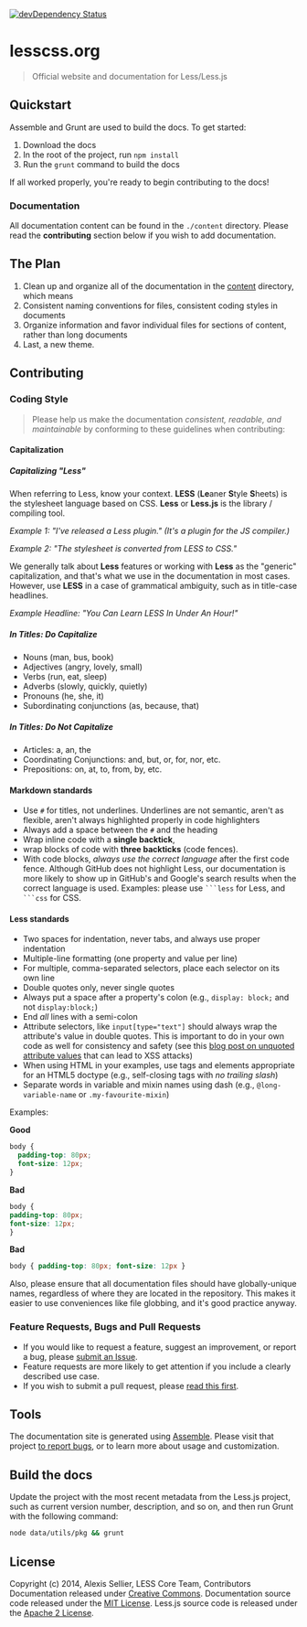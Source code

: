 [![devDependency Status](https://david-dm.org/less/less-docs/dev-status.svg)](https://david-dm.org/less/less-docs#info=devDependencies)

# lesscss.org

> Official website and documentation for Less/Less.js

## Quickstart

Assemble and Grunt are used to build the docs. To get started:

1. Download the docs
2. In the root of the project, run `npm install`
3. Run the `grunt` command to build the docs

If all worked properly, you're ready to begin contributing to the docs!

### Documentation

All documentation content can be found in the `./content` directory. Please read the **contributing** section below if you wish to add documentation.

## The Plan

1. Clean up and organize all of the documentation in the [content](./content) directory, which means
2. Consistent naming conventions for files, consistent coding styles in documents
3. Organize information and favor individual files for sections of content, rather than long documents
4. Last, a new theme.


## Contributing
### Coding Style
> Please help us make the documentation _consistent, readable, and maintainable_ by conforming to these guidelines when contributing:

#### Capitalization

##### Capitalizing "Less"

When referring to Less, know your context. **LESS** (**Le**aner **S**tyle **S**heets) is the stylesheet language based on CSS. **Less** or **Less.js** is the library / compiling tool.

_Example 1: "I've released a Less plugin." (It's a plugin for the JS compiler.)_

_Example 2: "The stylesheet is converted from LESS to CSS."_

We generally talk about **Less** features or working with **Less** as the "generic" capitalization, and that's what we use in the documentation in most cases. However, use **LESS** in a case of grammatical ambiguity, such as in title-case headlines.

_Example Headline: "You Can Learn LESS In Under An Hour!"_

##### In Titles: Do Capitalize

* Nouns (man, bus, book)
* Adjectives (angry, lovely, small)
* Verbs (run, eat, sleep)
* Adverbs (slowly, quickly, quietly)
* Pronouns (he, she, it)
* Subordinating conjunctions (as, because, that)

##### In Titles: Do Not Capitalize

* Articles: a, an, the
* Coordinating Conjunctions: and, but, or, for, nor, etc.
* Prepositions: on, at, to, from, by, etc.

#### Markdown standards

* Use `#` for titles, not underlines. Underlines are not semantic, aren't as flexible, aren't always highlighted properly in code highlighters
* Always add a space between the `#` and the heading
* Wrap inline code with a **single backtick**,
* wrap blocks of code with **three backticks** (code fences).
* With code blocks, _always use the correct language_ after the first code fence. Although GitHub does not highlight Less, our documentation is more likely to show up in GitHub's and Google's search results when the correct language is used. Examples: please use <code>\`\`\`less</code> for Less, and <code>\`\`\`css</code> for CSS.

#### Less standards

* Two spaces for indentation, never tabs, and always use proper indentation
* Multiple-line formatting (one property and value per line)
* For multiple, comma-separated selectors, place each selector on its own line
* Double quotes only, never single quotes
* Always put a space after a property's colon (e.g., `display: block;` and not `display:block;`)
* End _all_ lines with a semi-colon
* Attribute selectors, like `input[type="text"]` should always wrap the attribute's value in double quotes. This is important to do in your own code as well for consistency and safety (see this [blog post on unquoted attribute values](http://mathiasbynens.be/notes/unquoted-attribute-values) that can lead to XSS attacks)
* When using HTML in your examples, use tags and elements appropriate for an HTML5 doctype (e.g., self-closing tags with _no trailing slash_)
* Separate words in variable and mixin names using dash (e.g., `@long-variable-name` or `.my-favourite-mixin`)

Examples:

**Good**

```css
body {
  padding-top: 80px;
  font-size: 12px;
}
```

**Bad**

```css
body {
padding-top: 80px;
font-size: 12px;
}
```

**Bad**

```css
body { padding-top: 80px; font-size: 12px }
```

Also, please ensure that all documentation files should have globally-unique names, regardless of where they are located in the repository. This makes it easier to use conveniences like file globbing, and it's good practice anyway.

### Feature Requests, Bugs and Pull Requests

* If you would like to request a feature, suggest an improvement, or report a bug, please [submit an Issue](https://github.com/less/less.js/issues?state=open).
* Feature requests are more likely to get attention if you include a clearly described use case.
* If you wish to submit a pull request, please [read this first](https://github.com/less/less.js/blob/master/CONTRIBUTING.md).

## Tools

The documentation site is generated using [Assemble](http://assemble.io). Please visit that project [to report bugs](https://github.com/assemble/assemble/issues?state=open), or to learn more about usage and customization.

## Build the docs

Update the project with the most recent metadata from the Less.js project, such as current version number, description, and so on, and then run Grunt with the following command:

```bash
node data/utils/pkg && grunt
```

## License
Copyright (c) 2014, Alexis Sellier, LESS Core Team, Contributors
Documentation released under [Creative Commons](./LICENSE-CC).
Documentation source code released under the [MIT License](./LICENSE-MIT).
Less.js source code is released under the [Apache 2 License](https://github.com/less/less.js/blob/master/LICENSE).
